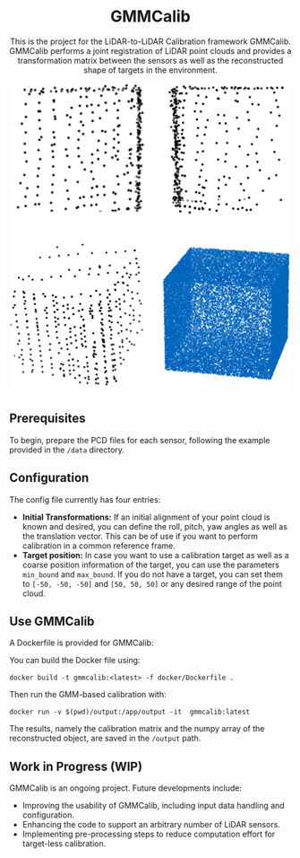 <div align="center">

# GMMCalib
This is the project for the LiDAR-to-LiDAR Calibration framework GMMCalib. GMMCalib performs a joint registration of LiDAR point clouds and provides a transformation matrix between the sensors as well as the reconstructed shape of targets in the environment.


<img src="doc/img/gmmcalib.png" width="1000px">
</div>

## Prerequisites
To begin, prepare the PCD files for each sensor, following the example provided in the `/data` directory.

## Configuration
The config file currently has four entries:
- **Initial Transformations:** If an initial alignment of your point cloud is known and desired, you can define the roll, pitch, yaw angles as well as the translation vector. This can be of use if you want to perform calibration in a common reference frame.
- **Target position:**  In case you want to use a calibration target as well as a coarse position information of the target, you can use the parameters `min_bound` and `max_bound`. If you do not have a target, you can set them to `[-50, -50, -50]` and `[50, 50, 50]` or any desired range of the point cloud.

## Use GMMCalib
A Dockerfile is provided for GMMCalib:

You can build the Docker file using: 

    docker build -t gmmcalib:<latest> -f docker/Dockerfile .


Then run the GMM-based calibration with: 

    docker run -v $(pwd)/output:/app/output -it  gmmcalib:latest


The results, namely the calibration matrix and the numpy array of the reconstructed object, are saved in the `/output` path.

## Work in Progress (WIP)
GMMCalib is an ongoing project. Future developments include:
- Improving the usability of GMMCalib, including input data handling and configuration.
- Enhancing the code to support an arbitrary number of LiDAR sensors.
- Implementing pre-processing steps to reduce computation effort for target-less calibration.


